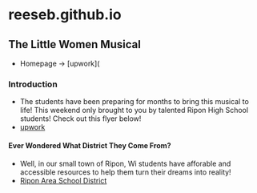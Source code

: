 # reeseb.github.io

## The Little Women Musical
- Homepage -> [upwork](

### Introduction
- The students have been preparing for months to bring this musical to life! This weekend only brought to you by talented Ripon High School students! Check out this flyer below!
- [upwork](file:///Users/student/Desktop/The%20Little%20Women%20Musical.html)

#### Ever Wondered What District They Come From?
- Well, in our small town of Ripon, Wi students have afforable and accessible resources to help them turn their dreams into reality!
-  [Ripon Area School District](https://www.ripon.k12.wi.us/)
